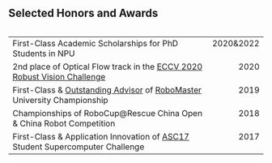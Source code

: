 ## Selected Honors and Awards


<table style="float:left;width:100%;border:none;">

  <tr>
    <td>First-Class Academic Scholarships for PhD Students in NPU</td>
    <td style="float:right">2020&2022</td>
  </tr>
  <tr>
    <td>2nd place of Optical Flow track in the <a href="http://www.robustvision.net/rvc2020.php" target="_blank">ECCV 2020 Robust Vision Challenge  </a></td>
    <td style="float:right">2020</td>
  </tr>
  <tr>
    <td>First-Class & <a href="https://www.robomaster.com/en-US/resource/pages/announcement/1035">Outstanding Advisor</a> of <a href="https://www.robomaster.com/en-US/robo/overview">RoboMaster</a> University Championship </td>
    <td style="float:right">2019</td>
  </tr>
  <tr>
    <td>Championships of RoboCup@Rescue China Open & China Robot Competition</td>
    <td style="float:right">2018</td>
  </tr>
  <!-- <tr>
    <td>First-Class of The 11th Chinese College Students Computer Design Contest</td>
    <td style="float:right">2018</td>
  </tr> -->
  <tr>
    <td>First-Class & Application Innovation of <a href="http://www.asc-events.net/ASC17/Finals.php">ASC17</a> Student Supercomputer Challenge</td>
    <td style="float:right">2017</td>
  </tr>
</table>


